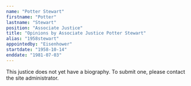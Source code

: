 ```yaml
---
name: "Potter Stewart"
firstname: "Potter"
lastname: "Stewart"
position: "Associate Justice"
title: "Opinions by Associate Justice Potter Stewart"
alias: "1958stewart"
appointedby: "Eisenhower"
startdate: "1958-10-14"
enddate: "1981-07-03"
---
```

This justice does not yet have a biography. To submit one, please contact the site administrator.
